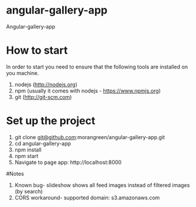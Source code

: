 # angular-gallery-app
Angular-gallery-app

# How to start
In order to start you need to ensure that the following tools are installed on you machine.

  1. nodejs (http://nodejs.org)
  2. npm (usually it comes with nodejs - https://www.npmjs.org)
  3. git (http://git-scm.com)

# Set up the project
1. git clone git@github.com:morangreen/angular-gallery-app.git
2. cd angular-gallery-app
3. npm install
4. npm start
5. Navigate to page app: http://localhost:8000

#Notes
1. Known bug- slideshow shows all feed images instead of filtered images (by search)
2. CORS workaround- supported domain: s3.amazonaws.com
